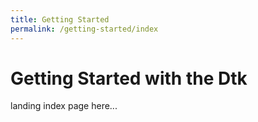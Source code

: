 ```yaml
---
title: Getting Started
permalink: /getting-started/index
---
```


# Getting Started with the Dtk

landing index page here...